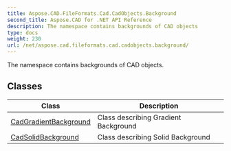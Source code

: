 ```yaml
---
title: Aspose.CAD.FileFormats.Cad.CadObjects.Background
second_title: Aspose.CAD for .NET API Reference
description: The namespace contains backgrounds of CAD objects
type: docs
weight: 230
url: /net/aspose.cad.fileformats.cad.cadobjects.background/
---
```

The namespace contains backgrounds of CAD objects.

## Classes

| Class | Description |
| --- | --- |
| [CadGradientBackground](./cadgradientbackground/) | Class describing Gradient Background |
| [CadSolidBackground](./cadsolidbackground/) | Class describing Solid Background |


